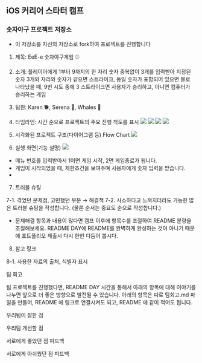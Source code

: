 ## iOS 커리어 스타터 캠프

### 숫자야구 프로젝트 저장소

- 이 저장소를 자신의 저장소로 fork하여 프로젝트를 진행합니다

1. 제목: EeE-e 숫자야구게임 ⚾️

2. 소개: 플레이어에게 1부터 9까지의 한 자리 숫자 중복없이 3개를 입력받아 지정된 숫자 3개와
        자리와 숫자가 같으면 스트라이크, 동일 숫자가 포함되어 있으면 볼로 나타났을 때,
        9번 시도 중에 3 스트라이크면 사용자가 승리하고, 아니면 컴퓨터가 승리하는 게임

3. 팀원: Karen 🐕, Serena 🐷, Whales 🐋

4. 타임라인: 시간 순으로 프로젝트의 주요 진행 척도를 표시
![](https://i.imgur.com/CkizhDR.png)
![](https://i.imgur.com/yw3W7KI.png)
![](https://i.imgur.com/orU5SSH.png)
![](https://i.imgur.com/itzdUgW.png)

5. 시각화된 프로젝트 구조(다이어그램 등)
Flow Chart
![](https://i.imgur.com/FDYhad9.png)

6. 실행 화면(기능 설명)
![](https://i.imgur.com/HnZgmkF.png)
- 메뉴 번호를 입력받아서 1이면 게임 시작, 2면 게임종료가 됩니다.
- 게임이 시작되었을 때, 제한조건을 보여주며 사용자에게 숫자 입력을 받습니다.
- 

7. 트러블 슈팅

7-1. 겪었던 문제점, 고민했던 부분 → 해결책
7-2. 사소하다고 느껴지더라도 가능한 많은 트러블 슈팅을 작성합니다. (물론 순서는 중요도 순으로 작성합니다.)
* 문제해결 항목과 내용이 많다면 캠프 이후에 항목수를 조절하여 README 분량을 조절해보세요.
README DAY에 README를 완벽하게 완성하는 것이 아니기 때문에 포트폴리오 제출시 다시 한번 다듬어 봅시다.
8. 참고 링크

8-1. 사용한 자료의 출처, 식별자 표시




팀 회고

팀 프로젝트를 진행했다면, README DAY 시간을 통해서 아래의 항목에 대해 이야기를 나누면 앞으로 더 좋은 방향으로 발전될 수 있습니다. 아래의 항목은 따로 팀회고.md 파일을 만들어, README 에 링크로 연결시켜도 되고, README 에 같이 적어도 됩니다.

우리팀이 잘한 점

우리팀 개선할 점

서로에게 좋았던 점 피드백

서로에게 아쉬웠던 점 피드백

